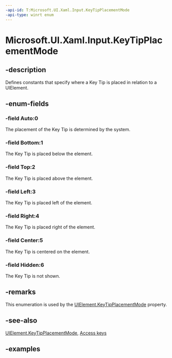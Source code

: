 ```yaml
---
-api-id: T:Microsoft.UI.Xaml.Input.KeyTipPlacementMode
-api-type: winrt enum
---
```


<!-- Enumeration syntax.
public enum KeyTipPlacementMode : int {
    Auto = 0
    Bottom = 1
    Center = 5
    Hidden = 6
    Left = 3
    Right = 4
    Top = 2
}
-->

# Microsoft.UI.Xaml.Input.KeyTipPlacementMode

## -description
Defines constants that specify where a Key Tip is placed in relation to a UIElement.

## -enum-fields

### -field Auto:0
The placement of the Key Tip is determined by the system.

### -field Bottom:1
The Key Tip is placed below the element.

### -field Top:2
The Key Tip is placed above the element.

### -field Left:3
The Key Tip is placed left of the element.

### -field Right:4
The Key Tip is placed right of the element.

### -field Center:5
The Key Tip is centered on the element.

### -field Hidden:6
The Key Tip is not shown.


## -remarks
This enumeration is used by the [UIElement.KeyTipPlacementMode](../microsoft.ui.xaml/uielement_keytipplacementmode.md) property.

## -see-also
[UIElement.KeyTipPlacementMode](../microsoft.ui.xaml/uielement_keytipplacementmode.md), [Access keys](/windows/apps/design/input/access-keys)

## -examples

